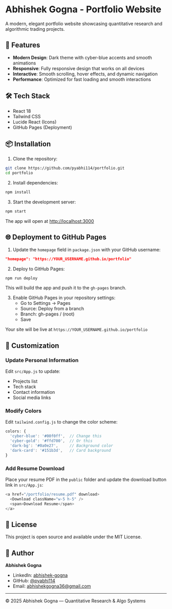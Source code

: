 # Abhishek Gogna - Portfolio Website

A modern, elegant portfolio website showcasing quantitative research and algorithmic trading projects.

## 🚀 Features

- **Modern Design**: Dark theme with cyber-blue accents and smooth animations
- **Responsive**: Fully responsive design that works on all devices
- **Interactive**: Smooth scrolling, hover effects, and dynamic navigation
- **Performance**: Optimized for fast loading and smooth interactions

## 🛠️ Tech Stack

- React 18
- Tailwind CSS
- Lucide React (Icons)
- GitHub Pages (Deployment)

## 📦 Installation

1. Clone the repository:
```bash
git clone https://github.com/pyabhi114/portfolio.git
cd portfolio
```

2. Install dependencies:
```bash
npm install
```

3. Start the development server:
```bash
npm start
```

The app will open at [http://localhost:3000](http://localhost:3000)

## 🌐 Deployment to GitHub Pages

1. Update the `homepage` field in `package.json` with your GitHub username:
```json
"homepage": "https://YOUR_USERNAME.github.io/portfolio"
```

2. Deploy to GitHub Pages:
```bash
npm run deploy
```

This will build the app and push it to the `gh-pages` branch.

3. Enable GitHub Pages in your repository settings:
   - Go to Settings → Pages
   - Source: Deploy from a branch
   - Branch: gh-pages / (root)
   - Save

Your site will be live at `https://YOUR_USERNAME.github.io/portfolio`

## 📝 Customization

### Update Personal Information

Edit `src/App.js` to update:
- Projects list
- Tech stack
- Contact information
- Social media links

### Modify Colors

Edit `tailwind.config.js` to change the color scheme:
```javascript
colors: {
  'cyber-blue': '#00f0ff',  // Change this
  'cyber-gold': '#ffd700',  // Or this
  'dark-bg': '#0a0e27',     // Background color
  'dark-card': '#151b3d',   // Card background
}
```

### Add Resume Download

Place your resume PDF in the `public` folder and update the download button link in `src/App.js`:
```javascript
<a href="/portfolio/resume.pdf" download>
  <Download className="w-5 h-5" />
  <span>Download Resume</span>
</a>
```

## 📄 License

This project is open source and available under the MIT License.

## 👤 Author

**Abhishek Gogna**
- LinkedIn: [abhishek-gogna](https://www.linkedin.com/in/abhishek-gogna-ba47b3347/)
- GitHub: [@pyabhi114](https://github.com/pyabhi114)
- Email: abhishekgogna36@gmail.com

---

© 2025 Abhishek Gogna — Quantitative Research & Algo Systems
